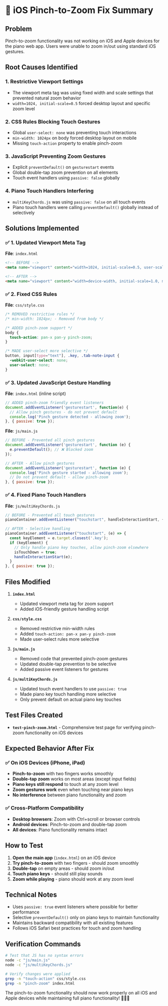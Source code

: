 # 🔧 iOS Pinch-to-Zoom Fix Summary

## Problem
Pinch-to-zoom functionality was not working on iOS and Apple devices for the piano web app. Users were unable to zoom in/out using standard iOS gestures.

## Root Causes Identified

### 1. Restrictive Viewport Settings
- The viewport meta tag was using fixed width and scale settings that prevented natural zoom behavior
- `width=1024, initial-scale=0.5` forced desktop layout and specific zoom level

### 2. CSS Rules Blocking Touch Gestures  
- Global `user-select: none` was preventing touch interactions
- `min-width: 1024px` on body forced desktop layout on mobile
- Missing `touch-action` property to enable pinch-zoom

### 3. JavaScript Preventing Zoom Gestures
- Explicit `preventDefault()` on `gesturestart` events
- Global double-tap zoom prevention on all elements
- Touch event handlers using `passive: false` globally

### 4. Piano Touch Handlers Interfering
- `multiKeyChords.js` was using `passive: false` on all touch events
- Piano touch handlers were calling `preventDefault()` globally instead of selectively

## Solutions Implemented

### ✅ 1. Updated Viewport Meta Tag
**File**: `index.html`
```html
<!-- BEFORE -->
<meta name="viewport" content="width=1024, initial-scale=0.5, user-scalable=yes">

<!-- AFTER -->
<meta name="viewport" content="width=device-width, initial-scale=1.0, minimum-scale=0.5, maximum-scale=3.0, user-scalable=yes">
```

### ✅ 2. Fixed CSS Rules  
**File**: `css/style.css`
```css
/* REMOVED restrictive rules */
/* min-width: 1024px; - Removed from body */

/* ADDED pinch-zoom support */
body {
  touch-action: pan-x pan-y pinch-zoom;
}

/* MADE user-select more selective */
button, input[type="text"], .key, .tab-note-input {
  -webkit-user-select: none;
  user-select: none;
}
```

### ✅ 3. Updated JavaScript Gesture Handling
**File**: `index.html` (inline script)
```javascript
// ADDED pinch-zoom friendly event listeners
document.addEventListener('gesturestart', function(e) {
  // Allow pinch gestures - do not prevent default
  console.log('Pinch gesture detected - allowing zoom');
}, { passive: true });
```

**File**: `js/main.js`
```javascript
// BEFORE - Prevented all pinch gestures
document.addEventListener('gesturestart', function (e) {
  e.preventDefault(); // ❌ Blocked zoom
});

// AFTER - Allow pinch gestures
document.addEventListener('gesturestart', function (e) {
  console.log('Pinch gesture started - allowing zoom');
  // Do not prevent default - allow pinch-zoom
}, { passive: true });
```

### ✅ 4. Fixed Piano Touch Handlers
**File**: `js/multiKeyChords.js`
```javascript
// BEFORE - Prevented all touch gestures
pianoContainer.addEventListener("touchstart", handleInteractionStart, { passive: false });

// AFTER - Selective handling
pianoContainer.addEventListener("touchstart", (e) => {
  const keyElement = e.target.closest('.key');
  if (keyElement) {
    // Only handle piano key touches, allow pinch-zoom elsewhere
    isTouchDown = true;
    handleInteractionStart(e);
  }
}, { passive: true });
```

## Files Modified

1. **`index.html`**
   - Updated viewport meta tag for zoom support
   - Added iOS-friendly gesture handling script

2. **`css/style.css`**
   - Removed restrictive min-width rules
   - Added `touch-action: pan-x pan-y pinch-zoom`
   - Made user-select rules more selective

3. **`js/main.js`**
   - Removed code that prevented pinch-zoom gestures
   - Updated double-tap prevention to be selective
   - Added passive event listeners for gestures

4. **`js/multiKeyChords.js`**
   - Updated touch event handlers to use `passive: true`
   - Made piano key touch handling more selective
   - Only prevent default on actual piano key touches

## Test Files Created

- **`test-pinch-zoom.html`** - Comprehensive test page for verifying pinch-zoom functionality on iOS devices

## Expected Behavior After Fix

### ✅ On iOS Devices (iPhone, iPad)
- **Pinch-to-zoom** with two fingers works smoothly
- **Double-tap zoom** works on most areas (except input fields)
- **Piano keys still respond** to touch at any zoom level  
- **Zoom gestures work** even when touching near piano keys
- **No interference** between piano functionality and zoom

### ✅ Cross-Platform Compatibility
- **Desktop browsers**: Zoom with Ctrl+scroll or browser controls
- **Android devices**: Pinch-to-zoom and double-tap zoom
- **All devices**: Piano functionality remains intact

## How to Test

1. **Open the main app** (`index.html`) on an iOS device
2. **Try pinch-to-zoom** with two fingers - should zoom smoothly
3. **Double-tap** on empty areas - should zoom in/out
4. **Touch piano keys** - should still play sounds
5. **Zoom while playing** - piano should work at any zoom level

## Technical Notes

- Uses `passive: true` event listeners where possible for better performance
- Selective `preventDefault()` only on piano keys to maintain functionality
- Maintains backward compatibility with all existing features
- Follows iOS Safari best practices for touch and zoom handling

## Verification Commands

```bash
# Test that JS has no syntax errors
node -c "js/main.js"
node -c "js/multiKeyChords.js"

# Verify changes were applied
grep -n "touch-action" css/style.css
grep -n "pinch-zoom" index.html
```

The pinch-to-zoom functionality should now work properly on all iOS and Apple devices while maintaining full piano functionality! 🎹📱✨